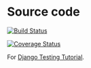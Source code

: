 # Source code

[![Build Status](https://travis-ci.org/benlimpa/django-testing-tutorial.svg?branch=master)](https://travis-ci.org/benlimpa/django-testing-tutorial)

[![Coverage Status](https://coveralls.io/repos/github/benlimpa/django-testing-tutorial/badge.svg?branch=master)](https://coveralls.io/github/benlimpa/django-testing-tutorial?branch=master)

For [Django Testing Tutorial](https://wsvincent.com/django-testing-tutorial).
